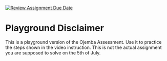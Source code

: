 [![Review Assignment Due Date](https://classroom.github.com/assets/deadline-readme-button-24ddc0f5d75046c5622901739e7c5dd533143b0c8e959d652212380cedb1ea36.svg)](https://classroom.github.com/a/S0v7gyBz)
# Playground Disclaimer

This is a playground version of the Ojemba Assessment. Use it to practice the steps shown in the video instruction. This is not the actual assignment you are supposed to solve on the 5th of July.
